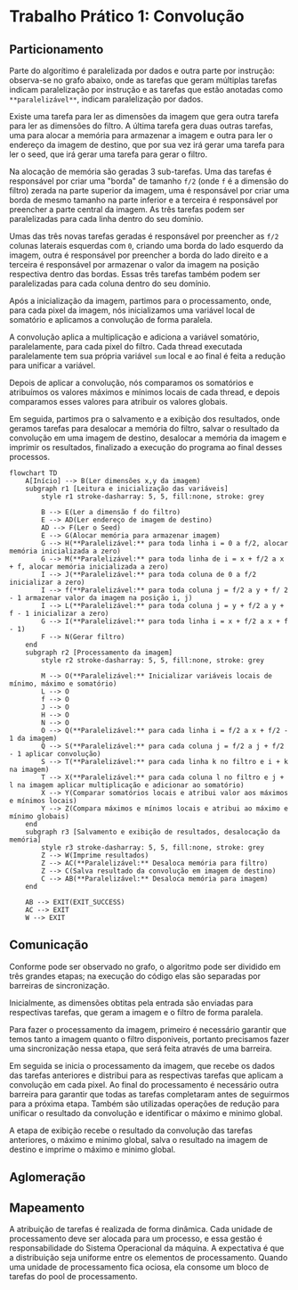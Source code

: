 # Trabalho Prático 1: Convolução
## Particionamento

Parte do algorítimo é paralelizada por dados e outra parte por instrução: observa-se no grafo abaixo, onde as tarefas que geram múltiplas tarefas indicam paralelização por instrução e as tarefas que estão anotadas como `**paralelizável**`, indicam paralelização por dados.

Existe uma tarefa para ler as dimensões da imagem que gera outra tarefa para ler as dimensões do filtro. A última tarefa gera duas outras tarefas, uma para alocar a memória para armazenar a imagem e outra para ler o endereço da imagem de destino, que por sua vez irá gerar uma tarefa para ler o seed, que irá gerar uma tarefa para gerar o filtro.

Na alocação de memória são geradas 3 sub-tarefas. Uma das tarefas é responsável por criar uma "borda" de tamanho `f/2` (onde `f` é a dimensão do filtro) zerada na parte superior da imagem, uma é responsável por criar uma borda de mesmo tamanho na parte inferior e a terceira é responsável por preencher a parte central da imagem. As três tarefas podem ser paralelizadas para cada linha dentro do seu domínio.

Umas das três novas tarefas geradas é responsável por preencher as `f/2` colunas laterais esquerdas com `0`, criando uma borda do lado esquerdo da imagem, outra é responsável por preencher a borda do lado direito e a terceira é responsável por armazenar o valor da imagem na posição respectiva dentro das bordas. Essas três tarefas também podem ser paralelizadas para cada coluna dentro do seu domínio.

Após a inicialização da imagem, partimos para o processamento, onde, para cada pixel da imagem, nós inicializamos uma variável local de somatório e aplicamos a convolução de forma paralela.

A convolução aplica a multiplicação e adiciona a variável somatório, paralelamente, para cada pixel do filtro. Cada thread executada paralelamente tem sua própria variável `sum` local e ao final é feita a redução para unificar a variável.

Depois de aplicar a convolução, nós comparamos os somatórios e atribuímos os valores máximos e mínimos locais de cada thread, e depois comparamos esses valores para atribuir os valores globais.

Em seguida, partimos pra o salvamento e a exibição dos resultados, onde geramos tarefas para desalocar a memória do filtro, salvar o resultado da convolução em uma imagem de destino, desalocar a memória da imagem e imprimir os resultados, finalizado a execução do programa ao final desses processos.

```mermaid
flowchart TD
    A[Início] --> B(Ler dimensões x,y da imagem)
    subgraph r1 [Leitura e inicialização das variáveis]
        style r1 stroke-dasharray: 5, 5, fill:none, stroke: grey

        B --> E(Ler a dimensão f do filtro)
        E --> AD(Ler endereço de imagem de destino)
        AD --> F(Ler o Seed)
        E --> G(Alocar memória para armazenar imagem)
        G --> H(**Paralelizável:** para toda linha i = 0 a f/2, alocar memória inicializada a zero)
        G --> M(**Paralelizável:** para toda linha de i = x + f/2 a x + f, alocar memória inicializada a zero)
        I --> J(**Paralelizável:** para toda coluna de 0 a f/2 inicializar a zero)
        I --> f(**Paralelizável:** para toda coluna j = f/2 a y + f/ 2 - 1 armazenar valor da imagem na posição i, j)
        I --> L(**Paralelizável:** para toda coluna j = y + f/2 a y + f - 1 inicializar a zero)
        G --> I(**Paralelizável:** para toda linha i = x + f/2 a x + f - 1)
        F --> N(Gerar filtro)
    end
    subgraph r2 [Processamento da imagem]
        style r2 stroke-dasharray: 5, 5, fill:none, stroke: grey

        M --> O(**Paralelizável:** Inicializar variáveis locais de mínimo, máximo e somatório)
        L --> O
        f --> O
        J --> O
        H --> O
        N --> O
        O --> Q(**Paralelizável:** para cada linha i = f/2 a x + f/2 - 1 da imagem)
        Q --> S(**Paralelizável:** para cada coluna j = f/2 a j + f/2 - 1 aplicar convolução)
        S --> T(**Paralelizável:** para cada linha k no filtro e i + k na imagem)
        T --> X(**Paralelizável:** para cada coluna l no filtro e j + l na imagem aplicar multiplicação e adicionar ao somatório)
        X --> Y(Comparar somatórios locais e atribui valor aos máximos e mínimos locais)
        Y --> Z(Compara máximos e mínimos locais e atribui ao máximo e mínimo globais)
    end
    subgraph r3 [Salvamento e exibição de resultados, desalocação da memória]
        style r3 stroke-dasharray: 5, 5, fill:none, stroke: grey
        Z --> W(Imprime resultados)
        Z --> AC(**Paralelizável:** Desaloca memória para filtro)
        Z --> C(Salva resultado da convolução em imagem de destino)
        C --> AB(**Paralelizável:** Desaloca memória para imagem)
    end

    AB --> EXIT(EXIT_SUCCESS)
    AC --> EXIT
    W --> EXIT
```
## Comunicação

Conforme pode ser observado no grafo, o algoritmo pode ser dividido em três grandes etapas; na execução do código elas são separadas por barreiras de sincronização.

Inicialmente, as dimensões obtitas pela entrada são enviadas para respectivas tarefas, que geram a imagem e o filtro de forma paralela.

Para fazer o processamento da imagem, primeiro é necessário garantir que temos tanto a imagem quanto o filtro disponiveis, portanto precisamos fazer uma sincronização nessa etapa, que será feita através de uma barreira.

Em seguida se inicia o processamento da imagem, que recebe os dados das tarefas anteriores e distribui para as respectivas tarefas que aplicam a convolução em cada pixel. Ao final do processamento é necessário outra barreira para garantir que todas as tarefas completaram antes de seguirmos para a próxima etapa. Também são utilizadas operações de redução para unificar o resultado da convolução e identificar o máximo e minimo global.

A etapa de exibição recebe o resultado da convolução das tarefas anteriores, o máximo e minimo global, salva o resultado na imagem de destino e imprime o máximo e minimo global.

## Aglomeração
## Mapeamento
A atribuição de tarefas é realizada de forma dinâmica. Cada unidade de processamento deve ser alocada para um processo, e essa gestão é responsabilidade do Sistema Operacional da máquina. A expectativa é que a distribuição seja uniforme entre os elementos de processamento. Quando uma unidade de processamento fica ociosa, ela consome um bloco de tarefas do pool de processamento.
